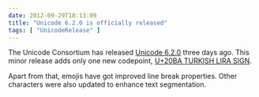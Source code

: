 ```yaml
---
date: 2012-09-29T18:13:09
title: "Unicode 6.2.0 is officially released"
tags: [ "UnicodeRelease" ]
---
```


The Unicode Consortium has released [Unicode
6.2.0](http://www.unicode.org/versions/Unicode6.2.0/) three days ago. This
minor release adds only one new codepoint, [U+20BA TURKISH LIRA
SIGN](https://codepoints.net/U+20BA).

Apart from that, emojis have got improved line break properties. Other
characters were also updated to enhance text segmentation.
